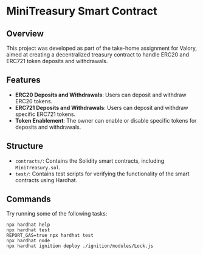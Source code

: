 # MiniTreasury Smart Contract

## Overview

This project was developed as part of the take-home assignment for Valory, aimed at creating a decentralized treasury contract to handle ERC20 and ERC721 token deposits and withdrawals.

## Features

- **ERC20 Deposits and Withdrawals**: Users can deposit and withdraw ERC20 tokens.
- **ERC721 Deposits and Withdrawals**: Users can deposit and withdraw specific ERC721 tokens.
- **Token Enablement**: The owner can enable or disable specific tokens for deposits and withdrawals.

## Structure

- `contracts/`: Contains the Solidity smart contracts, including `MiniTreasury.sol`.
- `test/`: Contains test scripts for verifying the functionality of the smart contracts using Hardhat.

## Commands

Try running some of the following tasks:

```shell
npx hardhat help
npx hardhat test
REPORT_GAS=true npx hardhat test
npx hardhat node
npx hardhat ignition deploy ./ignition/modules/Lock.js